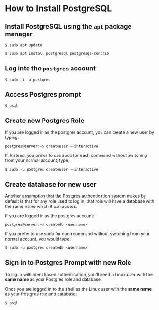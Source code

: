 # How to Install PostgreSQL

## Install PostgreSQL using the `apt` package manager

`$ sudo apt update`

`$ sudo apt install postgresql postgresql-contrib`

## Log into the `postgres` account

`$ sudo -i -u postgres`

## Access Postgres prompt

`$ psql`

## Create new Postgres Role

If you are logged in as the postgres account, you can create a new user by typing:

`postgres@server:~$ createuser --interactive`

If, instead, you prefer to use sudo for each command without switching from your normal account, type:

`$ sudo -u postgres createuser --interactive`

## Create database for new user

Another assumption that the Postgres authentication system makes by default is that for any role used to log in, that role will have a database with the same name which it can access.

If you are logged in as the postgres account:

`postgres@server:~$ createdb <username>`

If you prefer to use sudo for each command without switching from your normal account, you would type:

`$ sudo -u postgres createdb <username>`

## Sign in to Postgres Prompt with new Role
To log in with ident based authentication, you'll need a Linux user with the **same name** as your Postgres role and database.

Once you are logged in to the shell as the Linux user with the **same name** as your Postgres role and database:

`$ psql`